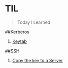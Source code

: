 # TIL
>Today I Learned

##Kerberos
 1. [Keytab](kerberos/keytab.md)

##SSH
 1. [Copy the key to a Server](ssh/copykey.md) 

